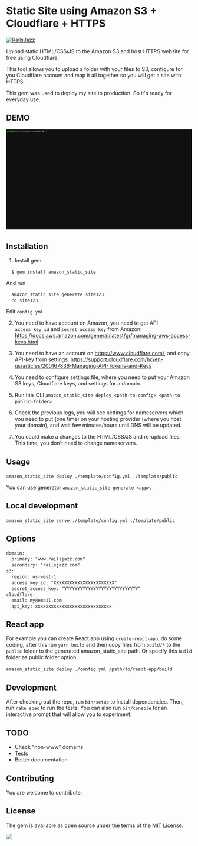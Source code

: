 # Static Site using Amazon S3 + Cloudflare + HTTPS

[![RailsJazz](https://github.com/igorkasyanchuk/rails_time_travel/blob/main/docs/my_other.svg?raw=true)](https://www.railsjazz.com)

Upload static HTML/CSS/JS to the Amazon S3 and host HTTPS website for free using Cloudflare.

This tool allows you to upload a folder with your files to S3, configure for you Cloudflare account and map it all together so you will get a site with HTTPS.

This gem was used to deploy my site to production. So it's ready for everyday use.

## DEMO

![demo upload file to s3](/docs/amazon_static_site.gif)

## Installation

1. Install gem:

```
  $ gem install amazon_static_site
```  
    
  And run 

```
  amazon_static_site generate site123
  cd site123
```
  
  Edit `config.yml`.
    
2. You need to have account on Amazon, you need to get API `access_key_id` and `secret_access_key` from Amazon: https://docs.aws.amazon.com/general/latest/gr/managing-aws-access-keys.html

3. You need to have an account on https://www.cloudflare.com/, and copy API-key from settings: https://support.cloudflare.com/hc/en-us/articles/200167836-Managing-API-Tokens-and-Keys

4. You need to configure settings file, where you need to put your Amazon S3 keys, Cloudflare keys, and settings for a domain.

5. Run this CLI `amazon_static_site deploy <path-to-config> <path-to-public-folder>`

6. Check the previous logs, you will see settings for nameservers which you need to put (one time) on your hosting provider (where you host your domain), and wait few minutes/hours until DNS will be updated.

7. You could make a changes to the HTML/CSS/JS and re-upload files. This time, you don't need to change nameservers.

## Usage

`amazon_static_site deploy ./template/config.yml ./template/public`

You can use generator `amazon_static_site generate <app>`.

## Local development

`amazon_static_site serve ./template/config.yml ./template/public`

## Options

```
domain:
  primary: "www.railsjazz.com"
  secondary: "railsjazz.com"
s3:
  region: us-west-1
  access_key_id: "XXXXXXXXXXXXXXXXXXXXXXX"
  secret_access_key: "YYYYYYYYYYYYYYYYYYYYYYYYYYYY"
cloudflare:
  email: my@email.com
  api_key: xxxxxxxxxxxxxxxxxxxxxxxxxxxxx
```

## React app

For example you can create React app using `create-react-app`, do some coding, after this run `yarn build` and then copy files from `build/*` to the `public` folder to the generated amazon_static_site path. Or specify this `build` folder as public folder option.

`amazon_static_site deploy ./config.yml /path/to/react-app/build`

## Development

After checking out the repo, run `bin/setup` to install dependencies. Then, run `rake spec` to run the tests. You can also run `bin/console` for an interactive prompt that will allow you to experiment.

## TODO

- Check "non-www" domains
- Tests
- Better documentation

## Contributing

You are welcome to contribute.

## License

The gem is available as open source under the terms of the [MIT License](https://opensource.org/licenses/MIT).

[<img src="https://github.com/igorkasyanchuk/rails_time_travel/blob/main/docs/more_gems.png?raw=true"
/>](https://www.railsjazz.com/)
